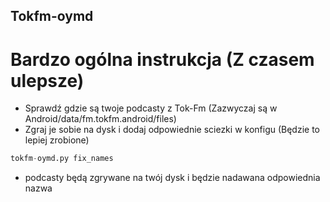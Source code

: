 ## Tokfm-oymd


# Bardzo ogólna instrukcja (Z czasem ulepsze)
- Sprawdź gdzie są twoje podcasty z Tok-Fm (Zazwyczaj są w Android/data/fm.tokfm.android/files)
- Zgraj je sobie na dysk i dodaj odpowiednie sciezki w konfigu (Będzie to lepiej zrobione)
```python
tokfm-oymd.py fix_names
```
- podcasty będą zgrywane na twój dysk i będzie nadawana odpowiednia nazwa

